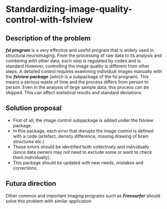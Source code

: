 # **Standardizing-image-quality-control-with-fslview**

## **Description of the problem**

***fsl program*** is a very effective and useful program that is widely used in structural neuroimaging. From the processing of raw data to its analysis and combining with other data, each step is regulated by codes and is standard.However, controlling the image quality is different from other steps. A detailed control requires examining individual images manually with the ***fslview package*** (which is a subpackage of the fsl program). This means a serious waste of time and the process differs from person to person. Even in the analysis of large sample data, this process can be skipped. This can affect statistical results and standard deviations. 

## **Solution proposal**

- First of all, the image control subpackage is added under the fslview package.
- In this package, each error that disrupts the image control is defined with a code (artefact, density difference, missing drawing of brain structures etc.)
- These errors should be identified both collectively and individually (since data owners may not need to exclude some or want to check them individually).
- This package should be updated with new needs, mistakes and corrections. 

## **Futura direction**

Other common and important imaging programs such as ***Freesurfer*** should solve this problem with similar application 
